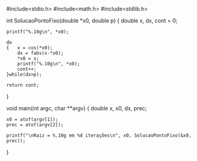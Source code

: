 #include<stdio.h>
#include<math.h>
#include<stdlib.h>

int SolucaoPontoFixo(double *x0, double p)
{	double x, dx, cont = 0;
	
	printf("%.10g\n", *x0);

	do
	{	x = cos(*x0);
		dx = fabs(x-*x0);
		*x0 = x;
		printf("%.10g\n", *x0);
		cont++;
	}while(dx>p);
	
	return cont;
}

void main(int argc, char **argv)
{	double x, x0, dx, prec;

	x0 = atof(argv[1]);
	prec = atof(argv[2]);
	
	printf("\nRaiz = %.10g em %d iterações\n", x0, SolucaoPontoFixo(&x0, prec));	
}
